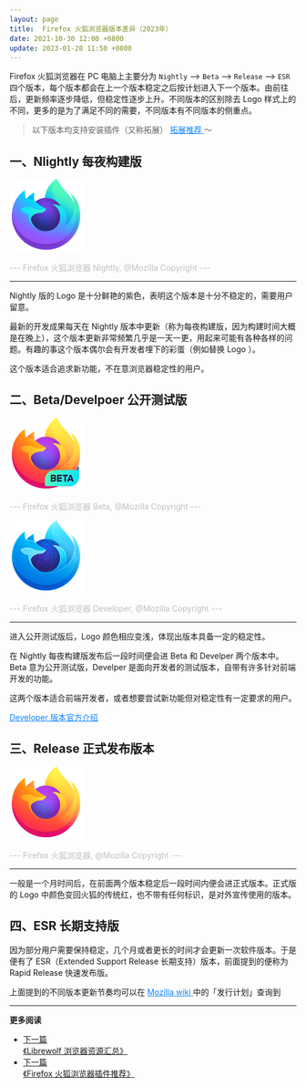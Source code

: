 ```yaml
---
layout: page
title:  Firefox 火狐浏览器版本差异（2023年）
date: 2021-10-30 12:00 +0800
update: 2023-01-28 11:50 +0800
---
```


Firefox 火狐浏览器在 PC 电脑上主要分为 ```Nightly``` --> ```Beta``` --> ```Release``` --> ```ESR``` 四个版本，每个版本都会在上一个版本稳定之后按计划进入下一个版本。由前往后，更新频率逐步降低，但稳定性逐步上升。不同版本的区别除去 Logo 样式上的不同，更多的是为了满足不同的需要，不同版本有不同版本的侧重点。

> 以下版本均支持安装插件（又称拓展） <a href="/special/firefox/addons/" style="color: #0c82ff;" target="_blank"> 拓展推荐 </a> ～

## 一、Nlightly 每夜构建版

<img src="/img/special/firefox/Fx-Browser-Nightly-icon-fullColor-128.png" alt="Firefox 火狐浏览器 Nightly" title="Firefox 火狐浏览器 Beta" />

<font color="#bfbfbf">--- Firefox 火狐浏览器 Nightly, @Mozilla Copyright --- </font>

 ---

Nightly 版的 Logo 是十分鲜艳的紫色，表明这个版本是十分不稳定的，需要用户留意。

最新的开发成果每天在 Nightly 版本中更新（称为每夜构建版，因为构建时间大概是在晚上），这个版本更新非常频繁几乎是一天一更，用起来可能有各种各样的问题。有趣的事这个版本偶尔会有开发者埋下的彩蛋（例如替换 Logo ）。

这个版本适合追求新功能，不在意浏览器稳定性的用户。

## 二、Beta/Develpoer 公开测试版

<img src="/img/special/firefox/Fx-Browser-Beta-icon-fullColor-128.png" alt="Firefox 火狐浏览器 Beta" title="Firefox 火狐浏览器 Beta" />

<font color="#bfbfbf">--- Firefox 火狐浏览器 Beta, @Mozilla Copyright --- </font>

<img src="/img/special/firefox/Fx-Browser-Developer-icon-fullColor-128.png" alt="Firefox 火狐浏览器 Developer" title="Firefox 火狐浏览器 Developer" />

<font color="#bfbfbf">--- Firefox 火狐浏览器 Developer, @Mozilla Copyright --- </font>

 ---

进入公开测试版后，Logo 颜色相应变浅，体现出版本具备一定的稳定性。

在 Nightly 每夜构建版发布后一段时间便会进 Beta 和 Develper 两个版本中。Beta 意为公开测试版，Develper 是面向开发者的测试版本，自带有许多针对前端开发的功能。

这两个版本适合前端开发者，或者想要尝试新功能但对稳定性有一定要求的用户。

<a href="https://www.mozilla.org/zh-CN/firefox/developer/" rel="nofollow" style="color: #0c82ff;">Developer 版本官方介绍</a>

## 三、Release 正式发布版本

<img src="/img/special/firefox/Fx-Browser-icon-fullColor-128.png" alt="Firefox 火狐浏览器" title="Firefox 火狐浏览器" />

<font color="#bfbfbf">--- Firefox 火狐浏览器, @Mozilla Copyright --- </font>

 ---

一般是一个月时间后，在前面两个版本稳定后一段时间内便会进正式版本。正式版的 Logo 中颜色变回火狐的传统红，也不带有任何标识，是对外宣传使用的版本。

## 四、ESR 长期支持版

因为部分用户需要保持稳定，几个月或者更长的时间才会更新一次软件版本。于是便有了 ESR（Extended Support Release 长期支持）版本，前面提到的便称为 Rapid Release 快速发布版。 

上面提到的不同版本更新节奏均可以在 <a href="https://wiki.mozilla.org/Release_Management/Calendar" rel="nofollow" style="color: #0c82ff;"> Mozilla wiki </a> 中的「发行计划」查询到

---

**更多阅读**

<div class="row">
    <div class="col-lg-8 col-lg-offset-2
    col-md-10 col-md-offset-1
    post-container">
        <ul class="pager">
            <li class="previous">
                <a href="/special/firefox/librewolf/" target="_blank" data-toggle="tooltip" data-placement="top"
                    title="《Librewolf 浏览器资源汇总》">
                    下一篇<br>
                    <span>《Librewolf 浏览器资源汇总》</span>
                </a>
            </li>
            <li class="next">
                <a href="/special/firefox/addons/" target="_blank" data-toggle="tooltip" data-placement="top"
                    title="《Firefox 火狐浏览器插件推荐》">
                    下一篇<br>
                    <span>《Firefox 火狐浏览器插件推荐》</span>
                </a>
            </li>
        </ul>
    </div>
</div>
